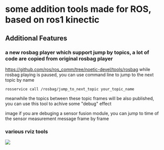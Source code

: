 # some addition tools made for ROS, based on ros1 kinectic

## Additional Features

### a new rosbag player which support jump by topics, a lot of code are copied from original rosbag player
https://github.com/ros/ros_comm/tree/noetic-devel/tools/rosbag
while rosbag playing is paused, you can use command line to jump to the next topic by name
```
rosservice call /rosbag/jump_to_next_topic your_topic_name
```
meanwhile the topics between these topic frames will be also published, you can use this tool
to achive some "debug" effect

image if you are debuging a sensor fusion module, you can jump to time of the sensor measurement message frame by frame


### various rviz tools
[![](https://img.youtube.com/vi/rxTK5McUPA4/0.jpg)](https://www.youtube.com/watch?v=TfcgUhe6AFw)




